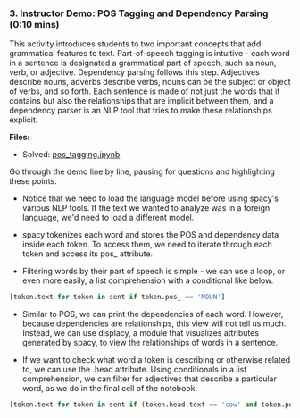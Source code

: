 ### 3. Instructor Demo: POS Tagging and Dependency Parsing (0:10 mins)

This activity introduces students to two important concepts that add grammatical features to text. Part-of-speech tagging is intuitive - each word in a sentence is designated a grammatical part of speech, such as noun, verb, or adjective. Dependency parsing follows this step. Adjectives describe nouns, adverbs describe verbs, nouns can be the subject or object of verbs, and so forth. Each sentence is made of not just the words that it contains but also the relationships that are implicit between them, and a dependency parser is an NLP tool that tries to make these relationships explicit. 

**Files:**

* Solved: [pos_tagging.ipynb](\Activities\01-Ins_POS_tagging\Solved\pos_tagging.ipynb)

Go through the demo line by line, pausing for questions and highlighting these points. 

* Notice that we need to load the language model before using spacy's various NLP tools. If the text we wanted to analyze was in a foreign language, we'd need to load a different model. 

* spacy tokenizes each word and stores the POS and dependency data inside each token. To access them, we need to iterate through each token and access its pos_ attribute. 

* Filtering words by their part of speech is simple - we can use a loop, or even more easily, a list comprehension with a conditional like below.

```python
[token.text for token in sent if token.pos_ == 'NOUN']
```

* Similar to POS, we can print the dependencies of each word. However, because dependencies are relationships, this view will not tell us much. Instead, we can use displacy, a module that visualizes attributes generated by spacy, to view the relationships of words in a sentence. 

* If we want to check what word a token is describing or otherwise related to, we can use the .head attribute. Using conditionals in a list comprehension, we can filter for adjectives that describe a particular word, as we do in the final cell of the notebook. 

```python
[token.text for token in sent if (token.head.text == 'cow' and token.pos_ == 'ADJ')]
```
